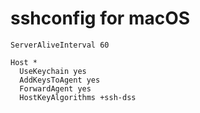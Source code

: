 # sshconfig for macOS
```
ServerAliveInterval 60

Host *
  UseKeychain yes
  AddKeysToAgent yes
  ForwardAgent yes
  HostKeyAlgorithms +ssh-dss
```
